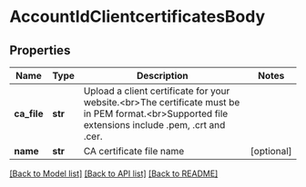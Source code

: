 # AccountIdClientcertificatesBody

## Properties
Name | Type | Description | Notes
------------ | ------------- | ------------- | -------------
**ca_file** | **str** | Upload a client certificate for your website.&lt;br&gt;The certificate must be in PEM format.&lt;br&gt;Supported file extensions include .pem, .crt and .cer. | 
**name** | **str** | CA certificate file name | [optional] 

[[Back to Model list]](../README.md#documentation-for-models) [[Back to API list]](../README.md#documentation-for-api-endpoints) [[Back to README]](../README.md)

